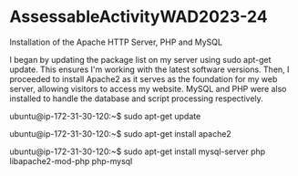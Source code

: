 # AssessableActivityWAD2023-24


Installation of the Apache HTTP Server, PHP and MySQL




I began by updating the package list on my server using sudo apt-get update. This ensures I'm working with the latest software versions. Then, I proceeded to install Apache2 as it serves as the foundation for my web server, allowing visitors to access my website. MySQL and PHP were also installed to handle the database and script processing respectively.


ubuntu@ip-172-31-30-120:~$ sudo apt-get update

ubuntu@ip-172-31-30-120:~$ sudo apt-get install apache2

ubuntu@ip-172-31-30-120:~$ sudo apt-get install mysql-server php libapache2-mod-php php-mysql


